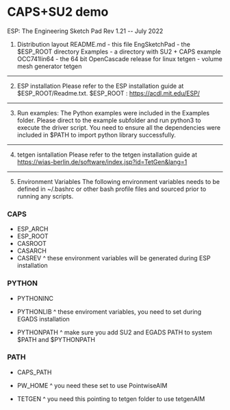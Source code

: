 # CAPS+SU2 demo
 ESP: The Engineering Sketch Pad
 Rev 1.21 -- July 2022

1. Distribution layout
	README.md	-	this file
	EngSketchPad	-	the $ESP_ROOT directory
	Examples	-	a directory with SU2 + CAPS example
	OCC741lin64	-	the 64 bit OpenCascade release for linux
	tetgen		-	volume mesh generator tetgen
---

2. ESP installation
	Please refer to the ESP installation guide at $ESP_ROOT/Readme.txt.
	$ESP_ROOT : https://acdl.mit.edu/ESP/
---

3. Run examples:
	The Python examples were included in the Examples folder. Please direct to the example subfolder and run python3 to execute the driver script. You need to ensure all the dependencies were included in $PATH to import python library successfully.
---

4. tetgen isntallation
	Please refer to the tetgen installation guide at 
	https://wias-berlin.de/software/index.jsp?id=TetGen&lang=1
---

5. Environment Variables
	The following environment variables needs to be defined in ~/.bashrc or other bash profile files and sourced prior to running any scripts.
	 
### CAPS

 - ESP_ARCH 		
 - ESP_ROOT 		
 - CASROOT 		
 - CASARCH 		
 - CASREV
^ these environment variables will be generated during ESP installation

### PYTHON
- PYTHONINC
- PYTHONLIB
^ these enviroment variables, you need to set during EGADS installation

- PYTHONPATH
^ make sure you add SU2 and EGADS PATH to system $PATH and $PYTHONPATH

### PATH
- CAPS_PATH

- PW_HOME
^ you need these set to use PointwiseAIM
- TETGEN
^ you need this pointing to tetgen folder to use tetgenAIM
	
	

	 

 

